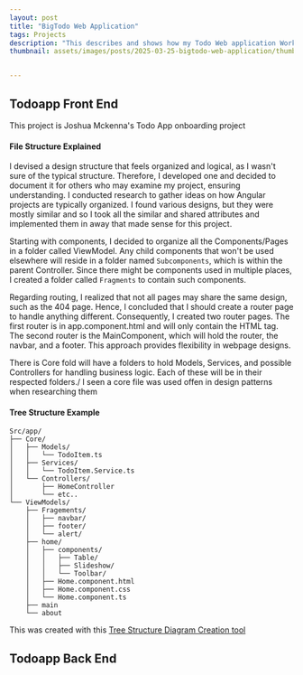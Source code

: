 ```yaml
---
layout: post
title: "BigTodo Web Application"
tags: Projects
description: "This describes and shows how my Todo Web application Works "
thumbnail: assets/images/posts/2025-03-25-bigtodo-web-application/thumbnail.png


---
```





## Todoapp Front End

This project is Joshua Mckenna's Todo App onboarding project

#### File Structure Explained

I devised a design structure that feels organized and logical, as I wasn't sure of the typical structure. Therefore, I developed one and decided to document it for others who may examine my project, ensuring understanding. I conducted research to gather ideas on how Angular projects are typically organized. I found various designs, but they were mostly similar and so I took all the similar and shared attributes and implemented them in away that made sense for this project.

Starting with components, I decided to organize all the Components/Pages in a folder called ViewModel. Any child components that won't be used elsewhere will reside in a folder named ``Subcomponents``, which is within the parent Controller. Since there might be components used in multiple places, I created a folder called ``Fragments`` to contain such components.

Regarding routing, I realized that not all pages may share the same design, such as the 404 page. Hence, I concluded that I should create a router page to handle anything different. Consequently, I created two router pages. The first router is in app.component.html and will only contain the <router-outlet/> HTML tag. The second router is the MainComponent, which will hold the router, the navbar, and a footer. This approach provides flexibility in webpage designs.

There is Core fold will have a folders to hold Models, Services, and possible Controllers for handling business logic. Each of these will be in their respected folders./ I seen a core file was used offen in design patterns when researching them

#### Tree Structure Example

```
Src/app/
├── Core/
│   ├── Models/
│   │   └── TodoItem.ts
│   ├── Services/
│   │   └── TodoItem.Service.ts
│   └── Controllers/
│       ├── HomeController
│       └── etc..
└── ViewModels/
    ├── Fragements/
    │   ├── navbar/
    │   ├── footer/
    │   └── alert/
    ├── home/
    │   ├── components/
    │   │   ├── Table/
    │   │   ├── Slideshow/        
    │   │   └── Toolbar/
    │   ├── Home.component.html
    │   ├── Home.component.css
    │   └── Home.component.ts   
    ├── main
    └── about
```

This was created with this [Tree Structure Diagram Creation tool](https://tree.nathanfriend.io/)


## Todoapp Back End






